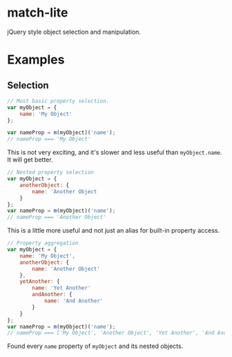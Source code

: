 match-lite
==========

jQuery style object selection and manipulation.

Examples
========

Selection
---------

```javascript
// Most basic property selection.
var myObject = {
	name: 'My Object'
};

var nameProp = m(myObject)('name');
// nameProp === 'My Object'
```
This is not very exciting, and it's slower and less useful than `myObject.name`.
It will get better.

```javascript
// Nested property selection
var myObject = {
	anotherObject: {
		name: 'Another Object
	}
};
var nameProp = m(myObject)('name');
// nameProp === 'Another Object'
```
This is a little more useful and not just an alias for built-in property access.

```javascript
// Property aggregation
var myObject = {
	name: 'My Object',
	anotherObject: {
		name: 'Another Object'
	},
	yetAnother: {
		name: 'Yet Another'
		andAnother: {
			name: 'And Another'
		}
	}
};
var nameProp = m(myObject)('name');
// nameProp === ['My Object', 'Another Object', 'Yet Another', 'And Another']
```
Found every `name` property of `myObject` and its nested objects.
